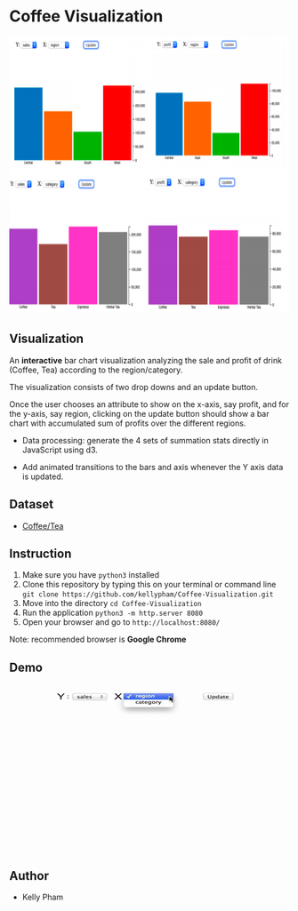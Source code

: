# Coffee Visualization

<p align="center">
  <img width="750" height="500" src="./images/ScreenShot.png">
</p>

## Visualization

An **interactive** bar chart visualization analyzing the sale and profit of drink (Coffee, Tea) according to the region/category. 

The visualization consists of two drop downs and an update button. 

Once the user chooses an attribute to show on the x-axis, say profit, and for the y-axis, say region, clicking on the update button should show a bar chart with accumulated sum of profits over the different regions.

- Data processing: generate the 4 sets of summation stats directly in JavaScript using d3.

- Add animated transitions to the bars and axis whenever the Y axis data is updated. 

## Dataset

- [Coffee/Tea](data/CoffeeData.csv)

## Instruction

1. Make sure you have `python3` installed
2. Clone this repository by typing this on your terminal or command line `git clone https://github.com/kellypham/Coffee-Visualization.git`
3. Move into the directory `cd Coffee-Visualization`
4. Run the application `python3 -m http.server 8080`
5. Open your browser and go to `http://localhost:8080/`

Note: recommended browser is **Google Chrome**

## Demo

<p align="center">
  <img width="550" height="300" src="./images/coffeeDemo.gif">
</p>

## Author
- Kelly Pham
